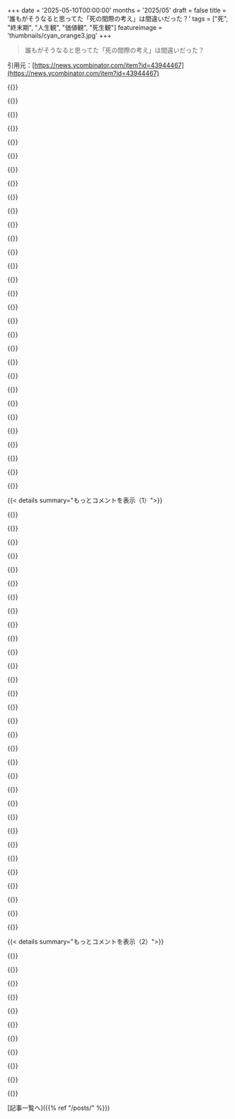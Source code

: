 +++
date = '2025-05-10T00:00:00'
months = '2025/05'
draft = false
title = '誰もがそうなると思ってた「死の間際の考え」は間違いだった？'
tags = ["死", "終末期", "人生観", "価値観", "死生観"]
featureimage = 'thumbnails/cyan_orange3.jpg'
+++

> 誰もがそうなると思ってた「死の間際の考え」は間違いだった？

引用元：[https://news.ycombinator.com/item?id=43944467](https://news.ycombinator.com/item?id=43944467)




{{<matomeQuote body="終末期の癌って診断されて（余命の真ん中くらいかな）、この記事の多くには同意できないな。精神的にはもう死に際だけど、体は動くよ。1年前とは違うけど、俺は俺。診断直後は変にバタバタしたけど、今は普通に暮らしてる。優先順位は激変！4ヶ月前大事だったことはマジでどうでもいいけど、前から大事なことは今もそう。残りの時間は最高の経験にして、妻と良い思い出を作りたいんだ。<br>記事の「reason 2」みたいな後悔はあんまりないな、ラッキーだ。53歳だし「reason 3」も意味不明。多くの人は直面するまで真剣に考えないね、俺もそうだった。Atheistだから、2026年は1969年（生まれる前）と同じ、意味はないね。" userName="djaychela" createdAt="2025/05/10 16:03:01" color="#ff5c5c">}}




{{<matomeQuote body="返信した相手じゃないけど、”atheist”って名乗る人のほとんどは、宗教について調べた経験があるよ。調べてない人は単に「非宗教的」って言うことが多いかな。<br>atheistとして、一二度祈りたい衝動を感じたのは、すごく孤独を感じて、リアルな力を持った誰かが聞いてくれてるって信じて祈ることから来る安らぎが恋しかった時だけだね。Christianityは…自分には合わなかったけど、たくさんの利点は瞑想で見つけられるよ。" userName="ItsHarper" createdAt="2025/05/10 21:13:19" color="">}}




{{<matomeQuote body="人類が想像してきた何千ものGodsにもそれがあてはまるって分かってる？だから、念のため彼らにも祈ってみることを優しく勧めてるんだ ;）" userName="figure8" createdAt="2025/05/10 21:02:59" color="">}}




{{<matomeQuote body="時々マジで、宗教的な人たちが他人から期待するような反省をして、これがどれだけ不快かってことに気づき始めてほしいと思うよ、特に死に際の人に対してはね。" userName="Timwi" createdAt="2025/05/13 01:45:16" color="">}}




{{<matomeQuote body="シェアしてくれてありがとう。これ以上シェアする必要はないけど、もしよかったら教えてほしいな、何が自分にとってマジで意味がなくなったのかって。それって驚きだった？それともこの状況で予想されること（career、retirementとか）だった？" userName="caseyy" createdAt="2025/05/10 23:52:13" color="#38d3d3">}}




{{<matomeQuote body="シェアしてくれてありがとう。俺も全く同じ状況で、君が書いたことと俺の経験や考えがほとんど一字一句同じだよ。最近の俺のモットーは「今日をいい日にしよう」で、毎日そうなるようにベストを尽くしてる。" userName="najuloj" createdAt="2025/05/10 16:21:33" color="#38d3d3">}}




{{<matomeQuote body="神様の代理で誰かを罰するとか言う権利なんて、誰も持ってないってのには同意。神様の慈悲は想像を超えてる。でも、人間って自分で自分を破滅させることもあると思うんだ。どう思う？" userName="jdthedisciple" createdAt="2025/05/11 19:40:37" color="">}}




{{<matomeQuote body="神様に”念のため”お祈りしてるわけじゃないんだ。俺の魂の奥底から神様を知るようになったからお祈りしてる。全能で慈悲深くて、宇宙と全てを創造した神様以外に、俺が知ってる神様はいない。" userName="jdthedisciple" createdAt="2025/05/11 16:40:50" color="">}}




{{<matomeQuote body="もしChristianityに安らぎを求めてるなら、それは見つからないってのには同意だな。Jesusは、この人生で苦しむってハッキリ言ってる。Christianlifeにも安らぎはあるけど、全体としては”ご利益”とか満たされるためのもんじゃないんだ。" userName="protonbob" createdAt="2025/05/10 22:30:16" color="">}}




{{<matomeQuote body="無神論者だけど、恐怖や幸運から宗教に頼る。Hinduism育ち。Sufferingに意味があるのは有限だから。無限ならsufferingとeuphoriaに差はないと思う。宗教はフィクションと分かってるけど、恐怖や幸運を理由に、神様（宇宙）に感謝してるんだ。" userName="altprivacypls" createdAt="2025/05/11 18:14:04" color="#ff5c5c">}}




{{<matomeQuote body="深く考えてないけど、俺の哲学は”ポジティブな実存主義”かな。自分が存在して生きてるのがすごいことだから、人生に”イエス”って言って無駄にしたくない。やったこともやらなかったことも後悔したくないんだ。俺はお前らと同じ状況じゃないけど、皆いつかそうなるって気づいてないだけだと思うよ。" userName="shermantanktop" createdAt="2025/05/10 16:30:10" color="">}}




{{<matomeQuote body="＞”念のため”彼らにもお祈りしてみたらどうかなって、優しく勧めてるんだ。；）笑、みんな映画「the mummy」のBenny覚えてる？ いろんな宗教のネックレスを順番に祈りながら見ていくシーンがあって、今そのイメージが頭から離れないんだ。" userName="wing-_-nuts" createdAt="2025/05/10 21:50:43" color="">}}




{{<matomeQuote body="死を前にして価値観が激変した。妻のためにモノを整理し、かつて重要だったモノ（道具、バン、バイク）への執着が消えた。長年やってた音楽への興味もなくなった。仕事はまだ少し気になるけど、収入源ではなくなった。一番意味があるのは、妻と毎日一緒に過ごす時間になったこと。価値観の変化ってすごいね。" userName="djaychela" createdAt="2025/05/11 06:30:52" color="#45d325">}}




{{<matomeQuote body="多分意見は違うけど，間違ってるかも（いつものことだけど）．でもこれが僕の考え：<br>キリスト教やhinduismの罪の許しについて不思議に思う．悪い人が崇拝するだけで天国に行けるなら，なんで従うべき？宗教を疑うのが唯一許されない罪って皮肉だよね．神様にお願いして叶えてもらった経験もあるけど，信仰の理由が恐怖／報酬なのはちっちゃいかな．合理的には神様は見つかってない気がする．もしスピリチュアルなものならkarmaかも．いじめられても言い返さないのは，相手と同じにならないため．平和主義に価値があると思って死にたいんだ．" userName="altprivacypls" createdAt="2025/05/11 18:21:45" color="#ff5733">}}




{{<matomeQuote body="＞ある意味，僕たちはみんなそうなんだ，まだ気づいてないだけでね．人生で掴める最高の幸運の一つは，それに気づかざるを得なくなるような何かを経験して生き抜くことだね．" userName="dleink" createdAt="2025/05/10 20:36:28" color="">}}




{{<matomeQuote body="確かにそれに同意しただろうね！でも，たまにそれがもたらしてくれた慰めが惜しいだけだよ．もちろん，信じてもいない来世のために犠牲を払うのは惜しくないけどね．" userName="ItsHarper" createdAt="2025/05/11 02:37:39" color="">}}




{{<matomeQuote body="はっきり言うと，Hellとかそういうことじゃなくて，日々の痛みやsufferingについて言ってたんだ．sufferingや非sufferingが永遠性で無関係になるって意見には同意しない人もいるだろうね．人間はinfinitiesを扱うのが得意じゃないし．売りになるのは永遠のblissじゃなく，IRLで日常的に直面する辛い出来事，例えばstarvationとか幼い子供が死ぬとかいうことに二度と対処しなくていいってことだ．<br>君の考え方は，David Brin’s Uplift seriesの”Ifny”（”Infinity”の略でluckの擬人化）を思い出す．ほとんどのpre-monotheistic religionsはluckに関わるgodsだけど，monotheismは違う．完璧なgovernmentのarchetypeに集約できて，最初のlarge centralized statesがlargely spreadした．完璧にordered universeにluckはないから，”unlucky”も解決するんだ．" userName="int_19h" createdAt="2025/05/12 10:04:15" color="#ff5733">}}




{{<matomeQuote body="死を意識して生き方を考えるって、古代から色んな文化にある超古い考え方なんだよ。この記事の筆者は死ぬ間際の考えって現代の一つの例にこだわりすぎ。Marcus AureliusとかTao Te Ching、Maranasati、Quran、Bibleにも似た話あるじゃん？<br>自分の死と向き合って人生変えるのってマジで人間らしい行動で、一つの例の言葉尻を捉えるのは木を見て森を見ないってことだね。" userName="lolinder" createdAt="2025/05/10 13:44:02" color="#38d3d3">}}




{{<matomeQuote body="このコメント（2290）最高じゃん。これぞまさに純粋なエンジニア/ロジック思考とリベラルアーツ思考の大きな違いだよね。Hacker Newsで深い哲学的な話なのに、まるでGoogleの面接みたいに孤立した問題として扱われてるの見るたびに、テック界の深刻な盲点とリベラルアーツ軽視のヤバさがわかるわ。世界中の人間が歴史とか文化を超えてこういう問題にどう向き合ってきたか学ぶのは、記事書くならマジ必須だよ。" userName="zzzeek" createdAt="2025/05/10 14:02:31" color="#ff5c5c">}}




{{<matomeQuote body="この盲点って、純粋なエンジニア/ロジック思考が人生の多くの場面で超強力だから生まれちゃうんだと思う。いつもそれが正しいわけじゃないって気づかないんだよね。人間関係がそのいい例。感情的な揉め事を論理で解決しようとしても、全然うまくいかないじゃん？" userName="jvans" createdAt="2025/05/10 14:11:19" color="#ff33a1">}}




{{<matomeQuote body="コメント2290のBibleの話についてだけどさ、「準備したものは誰が手に入れる？」の答えって「納屋見つけた奴ら」じゃないの？何が問題なのかよく分かんないんだけど。てか納屋建てる時間もないなら、教訓って「何も作るな、Princeみたいにパーティしてろ」ってこと？<br>まぁ、死って人を狂わせるってのはホントだよね。死を見越して計画すんのは必死だし歪んでるわ。「死んだら関係ねーし」とか「YOLO」みたいな考え方もあるしね。" userName="card_zero" createdAt="2025/05/10 14:34:16" color="#ff33a1">}}




{{<matomeQuote body="「感情的な揉め事を論理で解決しようとしてもダメ」って？いや、できるよ。人間の仕組みをちゃんと理解したモデルがあればね。よくある間違いは、相手が間違ってるって証明するのに論理を使うんじゃなくて、関係がなんでうまくいかないかを理解するのに使うべきなんだ。人間関係で論理を使わない人は、かなり浅いところで頭打ちになっちゃう。見た目とかその場しのぎの感情に流されやすくて、長い目で見た関係性をちゃんと調整できない。そういう生まれ持ったバイアスに逆らう一番簡単な方法が論理なんだよ。感情を超えた何らかの原理原則が必要なんだ。" userName="roenxi" createdAt="2025/05/10 14:41:28" color="#ff33a1">}}




{{<matomeQuote body="Bible読むときは、まずchat gptで要約してもらって、翻訳で分かりにくいところ直してもらうといいよ。あの話の意図は、穀物は誰も知らない場所に隠されて、誰も使わないうちに腐っちゃうってことだと思うな。" userName="iwontberude" createdAt="2025/05/10 17:08:23" color="">}}




{{<matomeQuote body="リベラルアーツをこんなに強く否定する人ってHacker Newsでしか見かけないわ。自分のエンジニアリングの授業にも結構リベラルアーツあったんだけど、学校にいる時はマジで嫌だったけど、後からあれが最高の教育だったって感謝するようになったんだよね。昔の科学者が自然哲学者って呼ばれてたのにも理由があるんだよ。" userName="tekla" createdAt="2025/05/10 15:02:40" color="#ff5c5c">}}




{{<matomeQuote body="納屋がなんか秘密だったってこと？そんな話の意図とは思えないけど。" userName="Dylan16807" createdAt="2025/05/10 18:44:00" color="">}}




{{<matomeQuote body="Bibleってすごい難解で奇妙だけど、俺が正しく解釈してるってのは保証するよ。" userName="iwontberude" createdAt="2025/05/10 20:17:48" color="">}}




{{<matomeQuote body="聖書は解釈が超難しいし、膨大な古代の文化背景が必要なんだ。それをChatGPTに丸投げしたり、これだけが絶対正しい解釈だって言い切ったりするのは、めちゃくちゃだなって思うよ（聖書が文化的な影響以外に特別だと思ってない俺でもそう感じる）。" userName="ItsHarper" createdAt="2025/05/10 21:17:31" color="">}}




{{<matomeQuote body="それに、”論理”って言う時に多くの人が使う二値論理は、単項論理より少しマシなだけで、現実をモデル化するには全然足りないんだよね。不確実性論理がないと、得られる知恵はすごく限られちゃう。これがあれば、どんな感情的な話もすぐに絶対嘘だって決めつけずに向き合えるし、感情を参考にしつつ、それに振り回されないで意思決定できるようになるんだ。" userName="crawfordcomeaux" createdAt="2025/05/10 15:00:56" color="">}}




{{<matomeQuote body="リベラルアーツは情報理論っていうエンジニアリングの一部みたいなもんだよ。Shakespeare、Monet、Banksyとかはみんな、古い技術でアルゴリズム作った人間なんだ。でも今やコンピューターで彼らを真似できるし、ASIがあれば、高品質なShakespeare作品をコンピューターが数年で作るのも夢じゃない。そうなると、この分野は存在意義が問われるだろうね。絶滅はしないだろうけど、技術についていけないと遅れる。そのうち、ほとんどが数字やアルゴリズムに分解できるってコンピューターが証明したら、情報理論の下に統合されちゃうかも。" userName="oceanplexian" createdAt="2025/05/10 17:22:14" color="#38d3d3">}}




{{<matomeQuote body="memento moriも見てみてね：memento moriを参考にどうぞ。" userName="turnsout" createdAt="2025/05/10 14:02:57" color="">}}




{{< details summary="もっとコメントを表示（1）">}}

{{<matomeQuote body="もうちょっと違うかな…近所の人にお恵みを分ける、みたいな感じ？穀物の恵みは神様から来たって理解して、自分のために溜め込むんじゃなくて、その恵みをみんなに分かち合って広げようとする、みたいな感じだと思うな。" userName="_fzslm" createdAt="2025/05/10 15:00:42" color="">}}




{{<matomeQuote body="このスレッド好きだわ。「矛盾してるように見える二つのことが、両方とも真実でありうる」「自分の感情や空想は大事だけど、“現実”じゃない」" userName="bckr" createdAt="2025/05/10 15:21:51" color="">}}




{{<matomeQuote body="Mementoじゃなくてmomentoだと、死の瞬間、みたいな意味になるね" userName="bombcar" createdAt="2025/05/10 14:18:52" color="">}}




{{<matomeQuote body="それはそういう意味かもしれないけど、本文にはそう書いてないと思うんだよね？<br>But God said to him, ‘You fool! This very night your life will be demanded from you. Then who will get what you have prepared for yourself?’<br>俺がその文章を唯一解釈すると「お前は将来のために計画して遅延報酬を理解してた、この馬鹿め！」ってなるんだよ。" userName="adrianmsmith" createdAt="2025/05/11 08:42:15" color="">}}




{{<matomeQuote body="Liberal arts界隈ではずっとMarcus Aureliusをファシストだって見てるよ。Stoicismはこの10年くらい右寄りとかテック系って見られてるしね。本来liberal artsがあるべき姿については君の言う通りだと思うけど、ひどく道を外れちゃってるよ。" userName="jonfromsf" createdAt="2025/05/10 19:11:02" color="">}}




{{<matomeQuote body="世界について考える時、それが常に正しい方法とは限らないってことを考慮しない人がいるって？<br>残念ながら、それは教育や世間的な経験が足りないせいだろうね。" userName="tekla" createdAt="2025/05/10 15:21:30" color="">}}




{{<matomeQuote body="でもこれ全部文脈によるでしょ、文脈は”a wealthy man”だよ。これは貪欲さに対するたとえ話だね。自分に十分あること（健全な蓄え含む）と、必要なものをはるかに超える過剰なものとは違う。<br>聖書にも投資や将来に備えることに関する教えはたくさんあるけど、これは過剰さへの警告だよ。" userName="jpc0" createdAt="2025/05/11 09:39:17" color="">}}




{{<matomeQuote body="論理は単純なシステムにはすごく効くけど、例えば七つ以上の変数が絡んでくると、もう誰もリアルタイムで適切に推論できなくなるんだと思う。<br>人間関係とか政治、子育て、人生で何をすべきか見つけること、ウェブフレームワークを選ぶこと、これらは全部何百万もの変数が関係してる。<br>愛、権力、友情みたいな抽象的な概念が科学的な思考を持つ人に複雑なシステムを単純なものとして考えさせてくれたとしても、根本的な複雑さはまだそこにあって重要だよ。人間のエコシステムはMaxwell’s lawsに従わないからね。" userName="smokel" createdAt="2025/05/10 17:24:42" color="#38d3d3">}}




{{<matomeQuote body="他の人のコメントへの反論だね。人間関係における感情的な対立で論理が役に立たないなんて意見は軽率だと思うよ。感情的な対立は感情から生まれるけど、一歩引いて論理的に見るのはむしろ生産的でしょ？私の経験では、論理こそが対立を乗り切る唯一の方法だよ。問題はそれをストレス時に使えるか、冷静になるまで待てるかだね。感情的な対立の原因は感情に圧倒されて思考を怠ることだと思うよ。" userName="mock-possum" createdAt="2025/05/10 15:51:02" color="#38d3d3">}}




{{<matomeQuote body="感情的になると論理が全然通用しないって考える人たちに論理を使おうとしても、確かにうまくいかないね。そういう人たちは何でも力のレンズを通して見てるんだ。<br>彼らは面白いくらい単純な生き物で、権力を得るためか、たまに面白がるためにしか論理を使わない。<br>そういう人たちが他人に対して権力を持つ立場になると、破滅が起きるよ。" userName="alexashka" createdAt="2025/05/10 16:18:00" color="#ff5c5c">}}




{{<matomeQuote body="論理っていうのは矛盾した信念を見つけるための技術だよ。片方だけが使ってても助けになるんだ。<br>意見の不一致で片側が論理的に注意深ければ、両方が論理的に矛盾したまま争うよりも、制御された沈静化と解決に向かう道が開けるよ。" userName="roenxi" createdAt="2025/05/11 04:09:05" color="">}}




{{<matomeQuote body="著者は過労を正当化して楽にするヒントを出してるけど、議論の反対側を十分示せてないのはそのせいだよ。個人的には、自分が不器用で自己破壊的だから過労してるんだ。ピラミッドを建てた労働者みたいに感じることもあるけど、これが正しい道じゃないって分かってる。これが今の僕がいる場所なんだ。" userName="rubitxxx" createdAt="2025/05/10 14:15:45" color="#ff33a1">}}




{{<matomeQuote body="liberal artsはHNに集まるようなタイプの人たちと関わる時に、共感や指針を与えてくれるんだ。" userName="h2zizzle" createdAt="2025/05/10 19:56:32" color="">}}




{{<matomeQuote body="論理的に解決できても、感情的に納得しないと問題は解決しないし、またぶり返すってことあるよね。俺の経験だと、こういうのは元の問題からかけ離れた、分かりにくい形で現れることが多いんだ。" userName="jvans" createdAt="2025/05/10 17:24:36" color="">}}




{{<matomeQuote body="どうやら傲慢（hubris）って言葉以上の意味があるみたいだね。友達、”techne”って言葉を知っときな。ギリシャ語で”手”って意味だ。服を着た喋るサルが、自分の限られた理解力で世界を矮小化しようとするのはおこがましい。写真をピンチして夕日を握りつぶしたつもりになってるようなもんだよ。" userName="ringeryless" createdAt="2025/05/11 08:27:49" color="">}}




{{<matomeQuote body="俺がいつも死ぬ間際の助言を重視しすぎるのに疑問持ってるのは、死にゆく人が反実仮想を考えないってことなんだ。「そんなに働かず、人間関係を優先しなかったら、どんな結果になる？」「経済的不安や仕事の不満から、どれだけ悪い未来が待ってる？」そもそも、助言くれた人は、頑張るに至ったトレードオフを考え抜いた？それに、死にゆく人の世界は人間関係だけに縮小されるから、その点だけ強調するのも分かるけどさ。" userName="superposeur" createdAt="2025/05/10 15:21:31" color="#45d325">}}




{{<matomeQuote body="”Star Trek: The Next Generation”の”Tapestry”っていうエピソードが、これをすごくうまく捉えてるんだ。もし人生を違うやり方で送ったら、確かに違う人生になるけど、たぶん自分が思ってたような人生じゃないかもしれないよ！https://en.wikipedia.org/wiki/Tapestry_(Star_Trek:_The_Next_..." userName="massysett" createdAt="2025/05/10 15:40:32" color="#45d325">}}




{{<matomeQuote body="いい指摘だね。目先の満足と将来のための我慢のバランスが大事だよな。俺は、将来の自分が今の自分を見て「あの時しかできない経験（冒険や友情とか）を活かしたな」って言える一方で、「今の自分が幸せになるように、準備（真面目に働くとか、金銭的責任とか）してくれたな」って言えるような生き方を心がけてるんだ。" userName="dgs_sgd" createdAt="2025/05/10 19:37:30" color="#ff5c5c">}}




{{<matomeQuote body="このバイアスの一部は、死の床にいるような人たちが、あまりリスクを取らない選択をする傾向があることだね。 motorcycle riders はもちろん、 BASE jumpers なんて話にも出てこない。長時間労働は安全な選択肢に見えるし、遅くまで働いたからってクビになることはめったにない。でも、リストラされた時とかに、どれだけ余計な時間を費やしたかに腹が立つことはよくある。だから、振り返る人たちはより多くの情報を持ってて、リスクを避ける傾向があったから、たぶん本来よりも働きすぎたんだろうね。" userName="Retric" createdAt="2025/05/10 15:29:31" color="#785bff">}}




{{<matomeQuote body="今どき定時外に働くのは疑われる原因だよ。特に最近のWFH環境だとね。それは実際の仕事をするハンドラーと会うのに絶好のタイミングだったり、North Koreaのあなたのボスに機密情報を持ち出す時間だったりするんだ。何をするにしても、通常の営業時間内に終わらせなよ。それが無理なら、他の仕事を探せば？" userName="bitwize" createdAt="2025/05/10 18:02:49" color="">}}




{{<matomeQuote body="テック系の場でこの見方を見るのは俺にはすごく奇妙に思えるんだ。俺のテックに近い学術的なR&Dのキャリアでは、定期的に徹夜したり、夜型からヴァンパイアみたいな変なシフトパターンで生活したがる人が本当にたくさんいたからね..." userName="saltcured" createdAt="2025/05/10 18:42:42" color="">}}




{{<matomeQuote body="俺も夜遅くまで働くことで不快な質問されたり、「従業員の不正を見抜く方法」ガイドで定時外労働が危険信号って見たことあるよ。だから、君が奇妙って思っても現実で、会社にはそうする権利がある。覚えといて、USAではCivil Rights Actでspecifically挙げられた理由以外なら、どんな理由でも君を解雇する権利がある。ほとんどの「tech」の人はビジネス側の人間に対して責任がある。Academic R&Dは全く別だよ。" userName="bitwize" createdAt="2025/05/10 19:48:48" color="#ff5733">}}




{{<matomeQuote body="後になって初めてわかったこともあるだろうね。例えば、頑張って働いたのに、変な投資とかひどい離婚で貯金がなくなっちゃうとか。逆に、思ったより収入があったり株で儲かったりして、貯金が少なくても平気だったとか。あと、努力が全然実らなかったってこともあるかもね。当時の情報だけで見れば、その時の判断は正しかったのかもしれないよ。" userName="ajmurmann" createdAt="2025/05/10 15:53:18" color="#785bff">}}




{{<matomeQuote body="死にかけの人が「あの時こうしてれば…」って考えるかどうかなんて、どうやってわかるの？<br>もし誰かにアドバイスもらうなら、将来の自分は絶対リストに入るね。<br>年取った自分が若い自分に「そんなに働きすぎんな」ってアドバイスするのは、人間関係を relentlessly 優先しろって意味じゃないよ。（人間関係は大事にしてるけど、 relentlesslyではないって訂正）<br>僕としては、これって別に普通のことだと思うんだ。このスレッドで「終末期のアドバイス」って考えにこんなにみんな動揺してるのが意外だよ。" userName="kaffekaka" createdAt="2025/05/10 19:30:41" color="">}}




{{<matomeQuote body="有名な経済学者の後悔の話があるよ。父も経済学者で、亡くなる前にこう言ったんだ。<br>思い出の家族旅行で Maine のコテージに滞在中、 CAPM モデルのアイデアが浮かんだんだけど、休暇だったせいで他の人に先を越されたんだって。<br>「あの旅行に ever 行ったことを後悔してる。家にいたら Economica に論文を出せたのは僕だったかもしれない。」<br>そう言って、父は数時間後に亡くなったんだ。" userName="renewiltord" createdAt="2025/05/10 16:51:34" color="#ff5c5c">}}




{{<matomeQuote body="記事は正確だけど、大きな間違いをした人の後悔から学ぶのはどうなの？って視点が抜けてると思うんだ。<br>死にかけでも人間は fallible だよ。<br>学ぶべきなのは「良い人生だった」って言える人たちからだね。<br> basically 記事の方向性と同じだけど、幸福研究に straight 行く方がもっと良いかも。" userName="roenxi" createdAt="2025/05/10 13:07:04" color="#ff5c5c">}}




{{<matomeQuote body="僕が見送った４人全員、この世を離れるのは sad だったけど、人生には satisfied してたよ（まあ、 regret もあったけど）。<br>誰にでも regret はあるものだよ。" userName="Aeolun" createdAt="2025/05/10 13:55:25" color="">}}




{{<matomeQuote body="まあ、そうだよね。 regret なんて安くていっぱいあるし、なんで死に際の regret が sudden に知恵の源になるの？<br>人生ずっと同じ間違いをしてきた人が、死ぬ直前になって suddenly わかるわけないじゃん。<br>記事の top 5 list は basic だけど、ほとんどの人が間違える。でもそれって簡単なことだよね？ずっと直さないってことは、多分彼らは本当に間違いを理解してないんだよ。" userName="roenxi" createdAt="2025/05/10 14:17:59" color="#ff5733">}}




{{<matomeQuote body=" regret があるってことは、結果を伴う決断をちゃんと下して、その影響にも注意を払ったってことなんだよ。<br>目的意識と thoughtful に生きたいなら、 regret は避けられないんだ。" userName="fullshark" createdAt="2025/05/10 14:07:13" color="">}}




{{<matomeQuote body="いや、それは違うんじゃないかな。<br>もしかしたら、何も自分で決めないで流れに身を任せて生きてきたのかもしれない。<br>それはそれで regret する可能性があるよね。" userName="esafak" createdAt="2025/05/10 14:24:20" color="">}}

{{</details>}}




{{< details summary="もっとコメントを表示（2）">}}

{{<matomeQuote body=" major な間違いって、 randomly 分布してるはずじゃないの？<br>「キャリアに集中すべきだった」とか、<br>「社会にもっと fit して、車で近所の人をもっと impressed させるべきだった」とかさ。" userName="knallfrosch" createdAt="2025/05/10 20:10:51" color="">}}




{{<matomeQuote body="今の問題は、 self-limiting な信念とか comfort zones で restricted されて、経験を diminish させるだけってこと。<br>だから、あの時彼女に話しかけなかったとか、片道切符を買わなかったとか、 safe で less fulfilling な道を選んだんだ。<br>後知恵だとこれが trivial に見えるから deathbed meme になるけど、 figure out するのを deathbed まで待たないといいけどね。" userName="hombre_fatal" createdAt="2025/05/10 15:29:18" color="#ff5733">}}




{{<matomeQuote body="過去の自分にはめっちゃ感謝してるよ。色々乗り越えさせてくれたからね。でも、過去の経験で他人を全然信用できなくなっちゃったんだ。危険な世界で生き残るには役立った無意識のクセが、人との繋がりを邪魔してる。貧乏時代のケチケチ精神も、今はお金を使うと罪悪感感じて困る。セラピー受けてるけど、頭で分かってても無意識の行動を変えるのはホント難しいね。" userName="wing-_-nuts" createdAt="2025/05/10 15:39:44" color="#ff5733">}}




{{<matomeQuote body="この件、過去にもちょっと議論されてたんだ。<br>例えば、The Deathbed Fallacyとか、Regrets of the Dyingとか、The Top of My Todo Listとか、関連するいろんな記事でね。下にリスト貼っといたよ。他の関連議論見つけたら教えてね、追加するから！" userName="dang" createdAt="2025/05/10 19:28:31" color="#ff5c5c">}}




{{<matomeQuote body="理由４：あのリストは都合の良いものだけ選んでるんじゃない？ 死ぬ直前の言葉全部記録して統計取ってるわけじゃないだろうし。誰かが面白いと思った項目を集めただけで、記憶は曖昧だから、実際どれくらいの頻度で言われてるかとか正確には覚えてないんじゃないかな。" userName="gus_massa" createdAt="2025/05/10 14:35:17" color="">}}




{{<matomeQuote body="著者は論点間違えてると思うな。死ぬ直前の他人の後悔がどうでもいいって言ってるけど、そうじゃなくて、今から自分の人生を未来を見て、これからやることが将来後悔になるか考えるべきなんだよ。それはFallacyじゃなく、未来への内省。考えが変わるかは関係ない。人生が終わった視点から今を見るのが大事なんだ。" userName="constantcrying" createdAt="2025/05/10 13:13:44" color="#38d3d3">}}




{{<matomeQuote body="これ、俺も毎日やろうとしてる。”未来の自分は今何を終わらせてて欲しい？”って。3時間 Minecraft やったかは気にしないだろうけど、棚が完成してたら喜ぶはず。<br>最近兄貴が死んで家が散らかってたんだけど、それを見て”死ぬ時の自分は、家族が大事なものを簡単に見つけられるようにしといて欲しいだろうな”って思うようになったよ。" userName="TOGoS" createdAt="2025/05/10 13:48:49" color="#45d325">}}




{{<matomeQuote body="＞ 持って帰って欲しいのはこれだ：”死の間際の誤謬”なんて気にするな。幸福度研究を見ろ…<br>そうだね、人が死ぬ時に言うことに過度に気を取られる間違いはやめよう、代わりに幸福度研究みたいな正確で信頼できて不変なものに人生の基盤を置こうぜ。ってか？" userName="karaterobot" createdAt="2025/05/10 19:04:17" color="">}}




{{<matomeQuote body="みんながみんな、死ぬ間際の考えに合わせて最適化してるわけじゃないと思うんだよね。そうじゃなくて、その枠組みを使って、この世で何を一番大事にするべきかを理解しようとしてるんじゃないかな。その枠組みが強調されるのは、今の状況に何か足りないものがあって、無意識がそれを伝えてる時なんだよ。" userName="fullshark" createdAt="2025/05/10 13:57:05" color="">}}




{{<matomeQuote body="死ぬ間際にどう感じるか計画するのは、引退後にどう暮らすか計画するのと似てるね（お金の面じゃなくてさ）。そうなった時にちゃんと計画してて良かったって思えるのは素晴らしいし、確かにメリットはあるけど、そこにたどり着かないかもしれないってことも忘れちゃダメだよ。" userName="mathgeek" createdAt="2025/05/10 12:52:17" color="">}}

{{</details>}}



[記事一覧へ]({{% ref "/posts/" %}})
